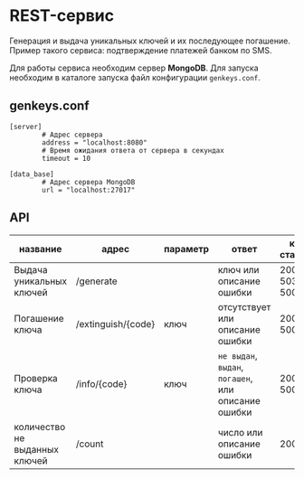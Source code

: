 # REST-сервис #

Генерация и выдача уникальных ключей и их последующее погашение. Пример такого сервиса: подтверждение платежей банком по SMS.

Для работы сервиса необходим сервер **MongoDB**.
Для запуска необходим в каталоге запуска файл конфигурации `genkeys.conf`.

## genkeys.conf ##

```
[server]
        # Адрес сервера
        address = "localhost:8080"
        # Время ожидания ответа от сервера в секундах
        timeout = 10

[data_base]
        # Адрес сервера MongoDB
        url = "localhost:27017"
```

## API ##

| название                      | адрес              | параметр | ответ                                               | код статуса   |
|-------------------------------|--------------------|----------|-----------------------------------------------------|---------------|
| Выдача уникальных ключей      | /generate          |          | ключ или описание ошибки                            | 200, 503, 500 |
| Погашение ключа               | /extinguish/{code} | ключ     | отсутствует или описание ошибки                     | 200, 500      |
| Проверка ключа                | /info/{code}       | ключ     | `не выдан`, `выдан`, `погашен`, или описание ошибки | 200, 500      |
| количество не выданных ключей | /count             |          | число или описание ошибки                           | 200           |

